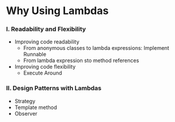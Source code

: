 # Why Using Lambdas

### I. Readability and Flexibility
  - Improving code readability
       - From anonymous classes to lambda expressions: Implement Runnable
       -  From lambda expression sto method references
  - Improving code flexibility
       - Execute Around

### II. Design Patterns with Lambdas
  - Strategy
  - Template method
  - Observer
